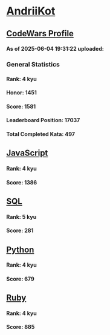 # [AndriiKot](https://www.codewars.com/users/AndriiKot)

## [CodeWars Profile](https://www.codewars.com/users/AndriiKot)

#### As of 2025-06-04 19:31:22 uploaded:

### General Statistics

#### Rank: 4 kyu

#### Honor: 1451

#### Score: 1581

#### Leaderboard Position: 17037

#### Total Completed Kata: 497



## [JavaScript](https://github.com/AndriiKot/JavaScript__CodeWars)

#### Rank: 4 kyu

#### Score: 1386


## [SQL](https://github.com/AndriiKot/SQL__CodeWars)

#### Rank: 5 kyu

#### Score: 281


## [Python](https://github.com/AndriiKot/Python__CodeWars)

#### Rank: 4 kyu

#### Score: 679


## [Ruby](https://github.com/AndriiKot/Ruby__CodeWars)

#### Rank: 4 kyu

#### Score: 885

